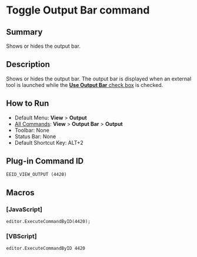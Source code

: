 # Toggle Output Bar command

## Summary

Shows or hides the output bar.

## Description

Shows or hides the output bar. The output bar is displayed when an external tool is launched while the
[**Use Output Bar** check box](../../dlg/tools/properties/index) is checked.

## How to Run

- Default Menu: **View** \> **Output**
- [All Commands](../tools/all_commands): **View** >
**Output Bar** >
**Output**
- Toolbar: None
- Status Bar: None
- Default Shortcut Key: ALT+2

## Plug-in Command ID

```
EEID_VIEW_OUTPUT (4420)```

## Macros

### \[JavaScript\]

```
editor.ExecuteCommandByID(4420);
```

### \[VBScript\]

```
editor.ExecuteCommandByID 4420
```
